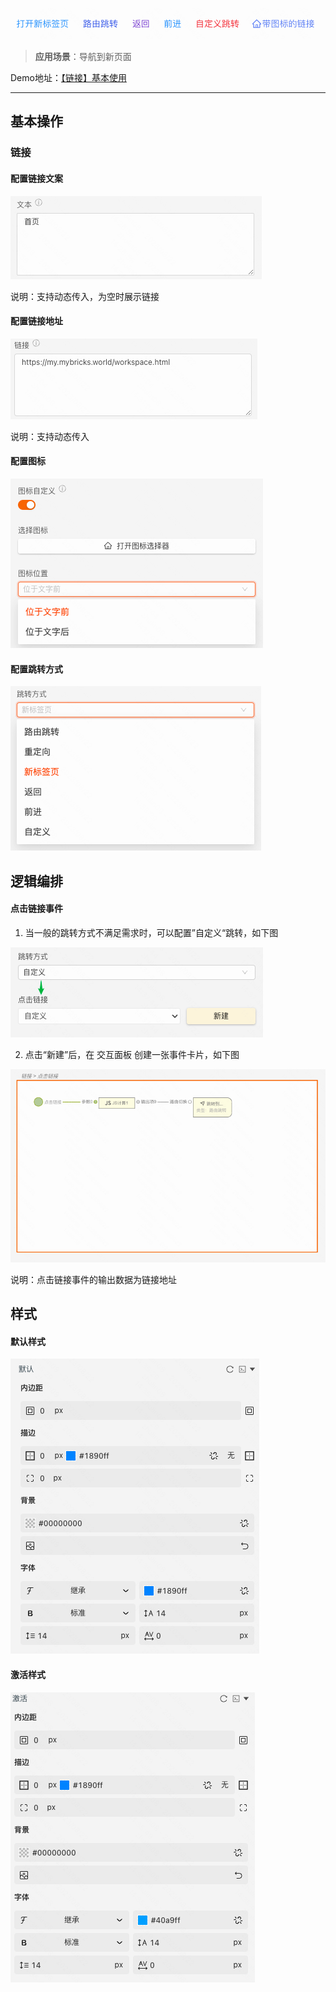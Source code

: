 ![Alt text](img/image.png)

  
> **应用场景**：导航到新页面

Demo地址：[【链接】基本使用](https://my.mybricks.world/mybricks-pc-page/index.html?id=470421031596101)

----

## 基本操作

### 链接

#### 配置链接文案

![Alt text](img/image-1.png)

说明：支持动态传入，为空时展示链接

  

#### 配置链接地址

![Alt text](img/image-2.png)

说明：支持动态传入

  

#### 配置图标

![Alt text](img/image-3.png)

  

#### 配置跳转方式

![Alt text](img/image-4.png)

  
  

## 逻辑编排

#### 点击链接事件

1.  当一般的跳转方式不满足需求时，可以配置”自定义“跳转，如下图

![Alt text](img/image-5.png)

2.  点击“新建”后，在 交互面板 创建一张事件卡片，如下图

![Alt text](img/image-6.png)

说明：点击链接事件的输出数据为链接地址

  
  

## 样式

#### 默认样式

![Alt text](img/image-7.png)

  

#### 激活样式

![Alt text](img/image-8.png)
